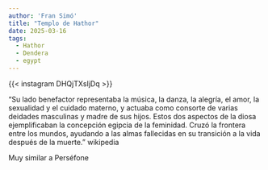 ```yaml
---
author: 'Fran Simó'
title: "Templo de Hathor"
date: 2025-03-16
tags:
  - Hathor
  - Dendera
  - egypt
---
```


{{< instagram DHQjTXsIjDq >}}



“Su lado benefactor representaba la música, la danza, la alegría, el amor, la sexualidad y el cuidado materno, y actuaba como consorte de varias deidades masculinas y madre de sus hijos. Estos dos aspectos de la diosa ejemplificaban la concepción egipcia de la feminidad. Cruzó la frontera entre los mundos, ayudando a las almas fallecidas en su transición a la vida después de la muerte.” wikipedia

Muy similar a Perséfone
